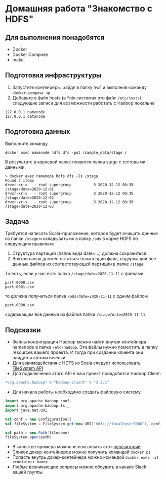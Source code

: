 # Домашняя работа "Знакомство с HDFS"

## Для выполнения понадобятся

* Docker
* Docker Compose
* make

## Подготовка инфраструктуры

1. Запустите контейреры, зайдя в папку hw1 и выполнив команду `docker-compose up`
1. Добавьте в файл hosts (в *nix системах это файл `/etc/hosts`) следующие записи для возможности работать с Hadoop локально

``` text
127.0.0.1 namenode
127.0.0.1 datanode
```

## Подготовка данных

Выполните команду

``` text
docker exec namenode hdfs dfs -put /sample_data/stage /
```

В результате в корневой папке появится папка stage с тестовыми данными:

``` text
> docker exec namenode hdfs dfs -ls /stage
Found 3 items
drwxr-xr-x   - root supergroup          0 2020-12-12 00:35 /stage/date=2020-12-01
drwxr-xr-x   - root supergroup          0 2020-12-12 00:35 /stage/date=2020-12-02
drwxr-xr-x   - root supergroup          0 2020-12-12 00:35 /stage/date=2020-12-03
```

## Задача

Требуется написать Scala-приложение, которое будет очищать данные из папки `/stage` и складывать их в папку `/ods` в корне HDFS по следующим правилам:

1. Структура партиций (папок вида date=...) должна сохраниться.
1. Внутри папок должен остаться только один файл, содержащий все данные файлов из соответствующей партиции в папке `/stage`.

То есть, если у нас есть папка `/stage/date=2020-11-11` с файлами
``` text
part-0000.csv
part-0001.csv
```
то должна получиться папка `/ods/date=2020-11-11` с одним файлом
``` text
part-0000.csv
```
содержащим все данные из файлов папки `/stage/date=2020-11-11`.

## Подсказки

* Файлы конфигурации Hadoop можно найти внутри контейнера namenode в папке `/etc/hadoop`. Эти файлы нужно поместить в папку resources вашего проекта. И тогда при создании клиента они найдутся автоматически.
* Для взаимодействия с HDFS из Scala следует использовать [FileSystem API](https://hadoop.apache.org/docs/stable/api/org/apache/hadoop/fs/FileSystem.html)
* Для подключения этого API в ваш проект понадобится Hadoop Client:

``` scala
"org.apache.hadoop" % "hadoop-client" % "3.2.1"
```

* Для начала работы необходимо создать файловую систему

``` scala
import org.apache.hadoop.conf._
import org.apache.hadoop.fs._
import java.net.URI

val conf = new Configuration()
val fileSystem = FileSystem.get(new URI("hdfs://localhost:9000"), conf)

val path = new Path(filename)
fileSystem.open(path)
```

* В качестве примера можно использовать этот [репозиторий](https://github.com/ExNexu/hdfs-scala-example/blob/master/src/main/scala/HDFSFileService.scala)
* Спикок докер-контейнеров можно получить командой `docker ps`
* Попасть внутрь докер-контейнера можно командой `docker exec -it <container_name>`
* Любые возникающие вопросы можно обсудить в канале Slack вашей группы
